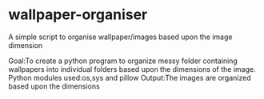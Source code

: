 # wallpaper-organiser
A simple script to organise wallpaper/images based upon the image dimension

Goal:To create a python program to organize messy folder containing wallpapers into individual folders based upon the dimensions of the image.
Python modules used:os,sys and pillow
Output:The images are organized based upon the dimensions